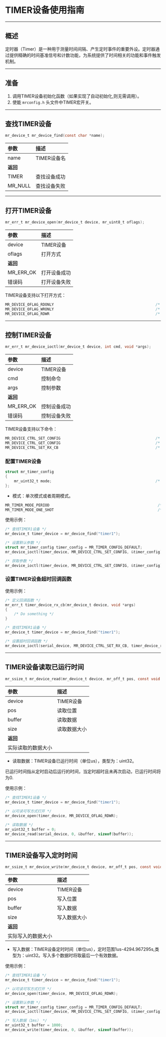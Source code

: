 # TIMER设备使用指南

----------

## 概述

定时器（Timer）是一种用于测量时间间隔、产生定时事件的重要外设。定时器通过提供精确的时间基准信号和计数功能，为系统提供了时间相关的功能和事件触发机制。

----------

## 准备

1. 调用TIMER设备初始化函数（如果实现了自动初始化,则无需调用）。
2. 使能 `mrconfig.h` 头文件中TIMER宏开关。

----------

## 查找TIMER设备

```c
mr_device_t mr_device_find(const char *name);
```

| 参数      | 描述       |
|:--------|:---------|
| name    | TIMER设备名 | 
| **返回**  |          |
| TIMER   | 查找设备成功   |
| MR_NULL | 查找设备失败   |

----------

## 打开TIMER设备

```c
mr_err_t mr_device_open(mr_device_t device, mr_uint8_t oflags);
```

| 参数        | 描述      |
|:----------|:--------|
| device    | TIMER设备 |
| oflags    | 打开方式    |
| **返回**    |         |
| MR_ERR_OK | 打开设备成功  |
| 错误码       | 打开设备失败  |

TIMER设备支持以下打开方式：

```c
MR_DEVICE_OFLAG_RDONLY                                              /* 只读 */
MR_DEVICE_OFLAG_WRONLY                                              /* 只写 */
MR_DEVICE_OFLAG_RDWR                                                /* 可读可写 */
```

----------

## 控制TIMER设备

```c
mr_err_t mr_device_ioctl(mr_device_t device, int cmd, void *args);
```

| 参数        | 描述      |
|:----------|:--------|
| device    | TIMER设备 |
| cmd       | 控制命令    |
| args      | 控制参数    |
| **返回**    |         |
| MR_ERR_OK | 控制设备成功  |
| 错误码       | 控制设备失败  |

TIMER设备支持以下命令：

```c
MR_DEVICE_CTRL_SET_CONFIG                                           /* 设置参数 */
MR_DEVICE_CTRL_GET_CONFIG                                           /* 获取参数 */
MR_DEVICE_CTRL_SET_RX_CB                                            /* 设置接收（接收中断）回调函数 */
```

### 配置TIMER设备

```c
struct mr_timer_config
{
    mr_uint32_t mode;                                               /* 模式 */
};
```

- 模式：单次模式或者周期模式。

```c
MR_TIMER_MODE_PERIOD                                                 /* 周期模式 */
MR_TIMER_MODE_ONE_SHOT                                               /* 单次模式 */
```

使用示例：

```c
/* 查找TIMER1设备 */    
mr_device_t timer_device = mr_device_find("timer1");

/* 设置默认参数 */
struct mr_timer_config timer_config = MR_TIMER_CONFIG_DEFAULT;
mr_device_ioctl(timer_device, MR_DEVICE_CTRL_SET_CONFIG, &timer_config);

/* 获取参数 */
mr_device_ioctl(timer_device, MR_DEVICE_CTRL_GET_CONFIG, &timer_config);
```

### 设置TIMER设备超时回调函数

使用示例：

```c
/* 定义回调函数 */
mr_err_t timer_device_rx_cb(mr_device_t device, void *args)
{
    /* Do something */
}

/* 查找TIMER1设备 */
mr_device_t timer_device = mr_device_find("timer1");

/* 设置超时回调函数 */
mr_device_ioctl(serial_device, MR_DEVICE_CTRL_SET_RX_CB, timer_device_rx_cb);
```

----------

## TIMER设备读取已运行时间

```c
mr_ssize_t mr_device_read(mr_device_t device, mr_off_t pos, const void *buffer, mr_size_t size);
```

| 参数        | 描述      |
|:----------|:--------|
| device    | TIMER设备 |
| pos       | 读取位置    |
| buffer    | 读取数据    |
| size      | 读取数据大小  |
| **返回**    |         |
| 实际读取的数据大小 |         |

- 读取数据：TIMER设备已运行时间（单位us），类型为：uint32。

已运行时间指从定时启动后运行的时间，当定时超时且未再次启动，已运行时间将为0.

使用示例：

```c
/* 查找TIMER1设备 */
mr_device_t timer_device = mr_device_find("timer1");

/* 以可读可写方式打开 */
mr_device_open(timer_device, MR_DEVICE_OFLAG_RDWR);

/* 读取数据 */
mr_uint32_t buffer = 0;
mr_device_read(serial_device, 0, &buffer, sizeof(buffer));
```

----------

## TIMER设备写入定时时间

```c
mr_ssize_t mr_device_write(mr_device_t device, mr_off_t pos, const void *buffer, mr_size_t size);
```

| 参数        | 描述      |
|:----------|:--------|
| device    | TIMER设备 |
| pos       | 写入位置    |
| buffer    | 写入数据    |
| size      | 写入数据大小  |
| **返回**    |         |
| 实际写入的数据大小 |         |

- 写入数据：TIMER设备定时时间（单位us），定时范围1us-4294.967295s,类型为：uint32。写入多个数据时将取最后一个有效数据。

使用示例：

```c
/* 查找TIMER1设备 */    
mr_device_t timer_device = mr_device_find("timer1");

/* 以可读可写方式打开 */
mr_device_open(timer_device, MR_DEVICE_OFLAG_RDWR);

/* 设置默认参数 */
struct mr_timer_config timer_config = MR_TIMER_CONFIG_DEFAULT;
mr_device_ioctl(timer_device, MR_DEVICE_CTRL_SET_CONFIG, &timer_config);

/* 写入数据（1ms） */
mr_uint32_t buffer = 1000;
mr_device_write(timer_device, 0, &buffer, sizeof(buffer));
```